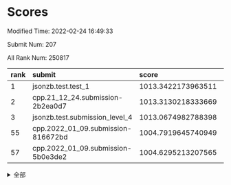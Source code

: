 # Scores

Modified Time: 2022-02-24 16:49:33

Submit Num: 207

All Rank Num: 250817

| rank |               submit               |       score        |       sigma        | pk_num |
| :--- | :--------------------------------- | :----------------- | :----------------- | :----- |
| 1    | jsonzb.test.test_1                 | 1013.3422173963511 | 0.8226368727390702 | 4842   |
| 2    | cpp.21_12_24.submission-2b2ea0d7   | 1013.3130218333669 | 0.8137097942760081 | 4851   |
| 3    | jsonzb.test.submission_level_4     | 1013.0674982788398 | 0.8110810671868722 | 4847   |
| 55   | cpp.2022_01_09.submission-816672bd | 1004.7919645740949 | 0.7164998649631414 | 4847   |
| 57   | cpp.2022_01_09.submission-5b0e3de2 | 1004.6295213207565 | 0.7077327762450268 | 4844   |


<details>
<summary>全部</summary>

| rank |                 submit                 |       score        |       sigma        | pk_num |
| :--- | :------------------------------------- | :----------------- | :----------------- | :----- |
| 1    | jsonzb.test.test_1                     | 1013.3422173963511 | 0.8226368727390702 | 4842   |
| 2    | cpp.21_12_24.submission-2b2ea0d7       | 1013.3130218333669 | 0.8137097942760081 | 4851   |
| 3    | jsonzb.test.submission_level_4         | 1013.0674982788398 | 0.8110810671868722 | 4847   |
| 4    | gobigger.level_3.submission_level_3_33 | 1011.2634388096714 | 0.7552027130930691 | 4844   |
| 5    | gobigger.level_3.submission_level_3_45 | 1011.070250734572  | 0.761825362095352  | 4851   |
| 6    | gobigger.level_3.submission_level_3_3  | 1010.9149421651645 | 0.7890608017531794 | 4847   |
| 7    | gobigger.level_3.submission_level_3_41 | 1010.8538197471557 | 0.7860084297520493 | 4851   |
| 8    | gobigger.level_3.submission_level_3_37 | 1010.7159280916841 | 0.7732118457061018 | 4845   |
| 9    | gobigger.level_3.submission_level_3_17 | 1010.667862476489  | 0.7413435673567194 | 4849   |
| 10   | gobigger.level_3.submission_level_3_42 | 1010.6273810719678 | 0.7639856053234891 | 4842   |
| 11   | gobigger.level_3.submission_level_3_32 | 1010.5971443470734 | 0.7576950888416583 | 4843   |
| 12   | gobigger.level_3.submission_level_3_18 | 1010.5538872923088 | 0.7629007758550155 | 4848   |
| 13   | gobigger.level_3.submission_level_3_20 | 1010.5289726867519 | 0.7289237758726408 | 4848   |
| 14   | gobigger.level_3.submission_level_3_34 | 1010.507470791496  | 0.7576370992531564 | 4849   |
| 15   | gobigger.level_3.submission_level_3_38 | 1010.4773880717369 | 0.7525156378228482 | 4848   |
| 16   | gobigger.level_3.submission_level_3_7  | 1010.4733628704721 | 0.7478347258044042 | 4850   |
| 17   | gobigger.level_3.submission_level_3_21 | 1010.454580656122  | 0.7639056765176506 | 4846   |
| 18   | gobigger.level_3.submission_level_3_9  | 1010.4123125879858 | 0.7435251379393228 | 4844   |
| 19   | gobigger.level_3.submission_level_3_25 | 1010.3467251139335 | 0.7643363530895917 | 4846   |
| 20   | gobigger.level_3.submission_level_3_1  | 1010.3351208811042 | 0.7553179701767743 | 4850   |
| 21   | gobigger.level_3.submission_level_3_27 | 1010.1728743792819 | 0.7504027591745772 | 4846   |
| 22   | gobigger.level_3.submission_level_3_35 | 1010.1649802112526 | 0.7802386403382625 | 4848   |
| 23   | gobigger.level_3.submission_level_3_16 | 1010.1377203882298 | 0.7687036967223558 | 4853   |
| 24   | gobigger.level_3.submission_level_3_48 | 1010.0296918978274 | 0.7547920467683913 | 4848   |
| 25   | gobigger.level_3.submission_level_3_13 | 1010.0159074837276 | 0.7497250700353965 | 4848   |
| 26   | gobigger.level_3.submission_level_3_36 | 1010.0069353812071 | 0.7730145656599008 | 4847   |
| 27   | gobigger.level_3.submission_level_3_28 | 1009.989754894878  | 0.7632736975041754 | 4841   |
| 28   | gobigger.level_3.submission_level_3_47 | 1009.9791648891228 | 0.764833628392166  | 4846   |
| 29   | gobigger.level_3.submission_level_3_30 | 1009.9773860930047 | 0.7578059195483908 | 4850   |
| 30   | gobigger.level_3.submission_level_3_10 | 1009.9642595437763 | 0.7468525143907383 | 4844   |
| 31   | gobigger.level_3.submission_level_3_15 | 1009.867923254724  | 0.756332231876768  | 4844   |
| 32   | gobigger.level_3.submission_level_3_24 | 1009.8481530727252 | 0.7749597631564228 | 4850   |
| 33   | gobigger.level_3.submission_level_3_43 | 1009.8434264063231 | 0.7559106986476498 | 4848   |
| 34   | gobigger.level_3.submission_level_3_2  | 1009.8424686472827 | 0.7517718384608815 | 4842   |
| 35   | gobigger.level_3.submission_level_3_0  | 1009.833138065331  | 0.7599869394158315 | 4846   |
| 36   | gobigger.level_3.submission_level_3_6  | 1009.7948675334247 | 0.7760070487803462 | 4852   |
| 37   | gobigger.level_3.submission_level_3_23 | 1009.7166348195987 | 0.7459115834496775 | 4845   |
| 38   | gobigger.level_3.submission_level_3_12 | 1009.7143636025954 | 0.7540422324611842 | 4848   |
| 39   | gobigger.level_3.submission_level_3_11 | 1009.6131953080346 | 0.7580050027049535 | 4848   |
| 40   | gobigger.level_3.submission_level_3_46 | 1009.6020048753724 | 0.7482718138930002 | 4847   |
| 41   | gobigger.level_3.submission_level_3_31 | 1009.5568709408815 | 0.7388814379032389 | 4851   |
| 42   | gobigger.level_3.submission_level_3_14 | 1009.548268568406  | 0.7543632491817401 | 4843   |
| 43   | gobigger.level_3.submission_level_3_39 | 1009.5224291375861 | 0.758903078755498  | 4851   |
| 44   | gobigger.level_3.submission_level_3_40 | 1009.4837560645083 | 0.7666802527943969 | 4849   |
| 45   | gobigger.level_3.submission_level_3_8  | 1009.4066849726597 | 0.7405119073329609 | 4847   |
| 46   | gobigger.level_3.submission_level_3_49 | 1009.3941872538031 | 0.7376818438904081 | 4846   |
| 47   | gobigger.level_3.submission_level_3_19 | 1009.1822326301096 | 0.7661448812592601 | 4845   |
| 48   | gobigger.level_3.submission_level_3_26 | 1008.7158163129928 | 0.7638271995635804 | 4848   |
| 49   | gobigger.level_3.submission_level_3_4  | 1008.6923793592329 | 0.7550577830869287 | 4847   |
| 50   | gobigger.level_3.submission_level_3_22 | 1008.4418791964488 | 0.7547728708614398 | 4846   |
| 51   | gobigger.level_3.submission_level_3_44 | 1008.2716527984303 | 0.7226399015858315 | 4849   |
| 52   | gobigger.level_3.submission_level_3_29 | 1007.8262318464273 | 0.7284345227037302 | 4852   |
| 53   | gobigger.level_3.submission_level_3_5  | 1007.580264853755  | 0.7546663748710868 | 4845   |
| 54   | gobigger.level_1.submission_level_1_29 | 1005.0663972931023 | 0.7028018963933673 | 4848   |
| 55   | cpp.2022_01_09.submission-816672bd     | 1004.7919645740949 | 0.7164998649631414 | 4847   |
| 56   | gobigger.level_1.submission_level_1_39 | 1004.7655862001656 | 0.7326920999481026 | 4849   |
| 57   | cpp.2022_01_09.submission-5b0e3de2     | 1004.6295213207565 | 0.7077327762450268 | 4844   |
| 58   | gobigger.level_1.submission_level_1_32 | 1004.6187259835293 | 0.7196661239563147 | 4851   |
| 59   | gobigger.level_1.submission_level_1_18 | 1004.5524976447279 | 0.7270650130268961 | 4848   |
| 60   | gobigger.level_1.submission_level_1_16 | 1004.511853796197  | 0.728677774843614  | 4847   |
| 61   | gobigger.level_1.submission_level_1_23 | 1004.4202427573323 | 0.7127592026846693 | 4851   |
| 62   | gobigger.level_1.submission_level_1_34 | 1004.3440341358341 | 0.7095562878821755 | 4841   |
| 63   | gobigger.level_1.submission_level_1_12 | 1004.3420756734489 | 0.7275307348536749 | 4845   |
| 64   | gobigger.level_1.submission_level_1_48 | 1004.3178200621674 | 0.7262273793132407 | 4851   |
| 65   | gobigger.level_1.submission_level_1_0  | 1004.2141136956461 | 0.7069134418476951 | 4840   |
| 66   | gobigger.level_1.submission_level_1_45 | 1004.2088504471714 | 0.716382904793153  | 4853   |
| 67   | gobigger.level_1.submission_level_1_1  | 1004.2020477757018 | 0.7162486429003307 | 4849   |
| 68   | gobigger.level_1.submission_level_1_31 | 1004.1732077623026 | 0.709614573949123  | 4841   |
| 69   | gobigger.level_1.submission_level_1_28 | 1003.9413763990996 | 0.7203435351897516 | 4845   |
| 70   | gobigger.level_1.submission_level_1_14 | 1003.7799865585573 | 0.7161348340425601 | 4845   |
| 71   | gobigger.level_1.submission_level_1_8  | 1003.6875107433485 | 0.7086642274716166 | 4850   |
| 72   | gobigger.level_1.submission_level_1_13 | 1003.637592665072  | 0.7201900203196123 | 4848   |
| 73   | gobigger.level_1.submission_level_1_2  | 1003.570725035585  | 0.721321499735361  | 4850   |
| 74   | gobigger.level_1.submission_level_1_10 | 1003.5540214837713 | 0.7035222025344109 | 4847   |
| 75   | gobigger.level_1.submission_level_1_11 | 1003.4942084952352 | 0.7168403419700845 | 4848   |
| 76   | gobigger.level_1.submission_level_1_4  | 1003.386630623356  | 0.7126019325953324 | 4844   |
| 77   | gobigger.level_1.submission_level_1_36 | 1003.3391588399434 | 0.7134948171749139 | 4846   |
| 78   | gobigger.level_1.submission_level_1_6  | 1003.2652779291104 | 0.7154315743022881 | 4846   |
| 79   | gobigger.level_1.submission_level_1_26 | 1003.23044996323   | 0.7129159016955916 | 4850   |
| 80   | gobigger.level_1.submission_level_1_44 | 1003.193417416036  | 0.7303743500399525 | 4849   |
| 81   | gobigger.level_1.submission_level_1_42 | 1003.1712417421536 | 0.7220500728855054 | 4851   |
| 82   | gobigger.level_1.submission_level_1_27 | 1003.126164006044  | 0.7161203031970655 | 4844   |
| 83   | gobigger.level_1.submission_level_1_46 | 1003.0908896151859 | 0.7127528720617453 | 4851   |
| 84   | gobigger.level_1.submission_level_1_17 | 1003.0639217899468 | 0.7107143269477274 | 4848   |
| 85   | gobigger.level_1.submission_level_1_49 | 1003.0554172966662 | 0.71861162394858   | 4850   |
| 86   | gobigger.level_1.submission_level_1_35 | 1003.0507950732795 | 0.7068569690334283 | 4847   |
| 87   | gobigger.level_1.submission_level_1_15 | 1003.0421612735842 | 0.7051316961618912 | 4844   |
| 88   | gobigger.level_1.submission_level_1_25 | 1002.9761596240392 | 0.7192485474520716 | 4854   |
| 89   | gobigger.level_1.submission_level_1_33 | 1002.9288212053722 | 0.7167488009376188 | 4845   |
| 90   | gobigger.level_1.submission_level_1_38 | 1002.8377113673356 | 0.7045612325428791 | 4846   |
| 91   | gobigger.level_1.submission_level_1_19 | 1002.8181837529015 | 0.7092942032114399 | 4849   |
| 92   | gobigger.level_1.submission_level_1_43 | 1002.6749720475104 | 0.7118473686484541 | 4845   |
| 93   | gobigger.level_1.submission_level_1_47 | 1002.6598216092935 | 0.7137908565377434 | 4850   |
| 94   | gobigger.level_1.submission_level_1_3  | 1002.6198059642577 | 0.7104061785154702 | 4841   |
| 95   | gobigger.level_1.submission_level_1_9  | 1002.5741185507748 | 0.7017765450707989 | 4847   |
| 96   | gobigger.level_1.submission_level_1_21 | 1002.5389158661764 | 0.7141533433113342 | 4847   |
| 97   | gobigger.level_1.submission_level_1_7  | 1002.4370344221062 | 0.7073612973027403 | 4847   |
| 98   | gobigger.level_1.submission_level_1_22 | 1002.4007719404246 | 0.7148198567129618 | 4843   |
| 99   | gobigger.level_1.submission_level_1_24 | 1002.3584466662275 | 0.7115070260601492 | 4853   |
| 100  | gobigger.level_1.submission_level_1_30 | 1002.2127813382396 | 0.7111674469903658 | 4844   |
| 101  | gobigger.level_1.submission_level_1_41 | 1002.1922166250945 | 0.710788991970017  | 4851   |
| 102  | gobigger.level_1.submission_level_1_20 | 1001.9992434669942 | 0.7112017141966174 | 4848   |
| 103  | gobigger.level_1.submission_level_1_5  | 1001.8197370007831 | 0.7104262568455838 | 4842   |
| 104  | gobigger.level_1.submission_level_1_40 | 1001.6796400192653 | 0.7063836707006287 | 4848   |
| 105  | gobigger.level_1.submission_level_1_37 | 1001.2573017763111 | 0.7165272228117986 | 4843   |
| 106  | gobigger.random.submission_random_3    | 997.3782156215506  | 0.7004405510349185 | 4844   |
| 107  | gobigger.random.submission_random_41   | 997.2594718563312  | 0.7045313953156759 | 4848   |
| 108  | gobigger.random.submission_random_33   | 997.1065265200948  | 0.7214944306193455 | 4845   |
| 109  | gobigger.random.submission_random_30   | 997.0612717749285  | 0.7105078534770598 | 4847   |
| 110  | gobigger.random.submission_random_39   | 996.995492216606   | 0.7174468343129662 | 4844   |
| 111  | gobigger.random.submission_random_42   | 996.9808295006744  | 0.7196927526834676 | 4846   |
| 112  | gobigger.random.submission_random_19   | 996.8587698364872  | 0.7139531630185812 | 4839   |
| 113  | gobigger.random.submission_random_36   | 996.8209969459291  | 0.7022318375695071 | 4850   |
| 114  | gobigger.random.submission_random_27   | 996.7266834772851  | 0.7152454085495116 | 4844   |
| 115  | gobigger.random.submission_random_0    | 996.7188393962404  | 0.7074941971118167 | 4850   |
| 116  | gobigger.random.submission_random_4    | 996.7184576901517  | 0.7124009528175127 | 4845   |
| 117  | gobigger.random.submission_random_24   | 996.6031823574868  | 0.6988843815750503 | 4843   |
| 118  | gobigger.random.submission_random_12   | 996.5905107695228  | 0.7087597989831079 | 4850   |
| 119  | gobigger.random.submission_random_25   | 996.5547204171202  | 0.7106173640028828 | 4844   |
| 120  | gobigger.random.submission_random_6    | 996.5015912715461  | 0.7040869658134699 | 4843   |
| 121  | gobigger.random.submission_random_20   | 996.4647832651011  | 0.7032070339935451 | 4847   |
| 122  | gobigger.random.submission_random_18   | 996.4040826564989  | 0.7072863687380799 | 4850   |
| 123  | gobigger.random.submission_random_9    | 996.3380813364095  | 0.7040084889526728 | 4844   |
| 124  | gobigger.random.submission_random_37   | 996.2582472415077  | 0.7128991908235423 | 4848   |
| 125  | gobigger.random.submission_random_16   | 996.2432945647952  | 0.7145890727346285 | 4846   |
| 126  | gobigger.random.submission_random_17   | 996.1683746360362  | 0.713500331118514  | 4848   |
| 127  | gobigger.random.submission_random_44   | 996.1647505223987  | 0.7191209521106086 | 4844   |
| 128  | gobigger.random.submission_random_35   | 996.1377643566834  | 0.7181933643587921 | 4844   |
| 129  | gobigger.random.submission_random_1    | 996.0965201508806  | 0.7058090330429793 | 4847   |
| 130  | gobigger.random.submission_random_21   | 996.0564717847465  | 0.7127765529922466 | 4847   |
| 131  | gobigger.random.submission_random_5    | 995.994490368115   | 0.6992160308169258 | 4845   |
| 132  | gobigger.random.submission_random_40   | 995.9479268306519  | 0.7037734376226281 | 4850   |
| 133  | gobigger.random.submission_random_13   | 995.9047308421463  | 0.7104024645975919 | 4846   |
| 134  | gobigger.random.submission_random_15   | 995.8479301667514  | 0.7189781987536079 | 4845   |
| 135  | gobigger.random.submission_random_49   | 995.8299731690178  | 0.7067170281400023 | 4842   |
| 136  | gobigger.random.submission_random_10   | 995.8116251687968  | 0.7142514712220276 | 4846   |
| 137  | gobigger.random.submission_random_7    | 995.6490445539464  | 0.7188617249449432 | 4848   |
| 138  | gobigger.random.submission_random_32   | 995.6178029612661  | 0.7123062591187932 | 4844   |
| 139  | gobigger.random.submission_random_43   | 995.5943780066377  | 0.7084112080908165 | 4849   |
| 140  | gobigger.random.submission_random_45   | 995.5618163400152  | 0.7181871897538747 | 4844   |
| 141  | gobigger.random.submission_random_28   | 995.554231639155   | 0.7177047478869898 | 4847   |
| 142  | gobigger.random.submission_random_48   | 995.4729484290897  | 0.716418409949608  | 4845   |
| 143  | gobigger.random.submission_random_26   | 995.4511475581002  | 0.7255205208540506 | 4849   |
| 144  | gobigger.random.submission_random_14   | 995.187610912033   | 0.7039299750473899 | 4849   |
| 145  | gobigger.random.submission_random_47   | 995.0854721180049  | 0.7095982966193188 | 4847   |
| 146  | gobigger.random.submission_random_46   | 995.0680682601004  | 0.7167945175511963 | 4847   |
| 147  | gobigger.random.submission_random_29   | 995.0594208678032  | 0.7058336772988141 | 4846   |
| 148  | gobigger.random.submission_random_2    | 995.0068492355297  | 0.711573704323264  | 4847   |
| 149  | gobigger.random.submission_random_22   | 994.9694644394702  | 0.7329783259298881 | 4845   |
| 150  | gobigger.random.submission_random_23   | 994.9251311611437  | 0.7198251996941588 | 4847   |
| 151  | gobigger.random.submission_random_11   | 994.7900326122534  | 0.7415859068185936 | 4844   |
| 152  | gobigger.random.submission_random_8    | 994.7723477319827  | 0.7122085284981734 | 4846   |
| 153  | gobigger.random.submission_random_31   | 994.7469867494025  | 0.7189027439975425 | 4844   |
| 154  | gobigger.random.submission_random_38   | 994.7394364415679  | 0.7204384331738128 | 4848   |
| 155  | gobigger.random.submission_random_34   | 994.5345471330045  | 0.708432237393493  | 4847   |
| 156  | gobigger.level_2.submission_level_2_39 | 994.2474815754251  | 0.7227698438170863 | 4848   |
| 157  | gobigger.level_2.submission_level_2_4  | 993.9972575143621  | 0.7301631126025334 | 4849   |
| 158  | gobigger.level_2.submission_level_2_21 | 993.3693821275197  | 0.7373566695239753 | 4849   |
| 159  | gobigger.level_2.submission_level_2_22 | 993.3365129269943  | 0.7358694252465874 | 4845   |
| 160  | gobigger.level_2.submission_level_2_47 | 993.319581829409   | 0.7397459588532052 | 4847   |
| 161  | gobigger.level_2.submission_level_2_36 | 993.2666096759128  | 0.7423524917143185 | 4847   |
| 162  | gobigger.level_2.submission_level_2_48 | 993.2579483013064  | 0.7322607839830757 | 4843   |
| 163  | gobigger.level_2.submission_level_2_23 | 993.139649903798   | 0.7499388410377752 | 4843   |
| 164  | gobigger.level_2.submission_level_2_29 | 993.1331561800649  | 0.7430151698355559 | 4848   |
| 165  | gobigger.level_2.submission_level_2_32 | 993.0315556851313  | 0.7342380171016942 | 4849   |
| 166  | gobigger.level_2.submission_level_2_19 | 992.9326870776076  | 0.7256162578035985 | 4850   |
| 167  | gobigger.level_2.submission_level_2_33 | 992.804458951096   | 0.7385096445692141 | 4845   |
| 168  | gobigger.level_2.submission_level_2_18 | 992.7944379638767  | 0.7293053474118888 | 4849   |
| 169  | gobigger.level_2.submission_level_2_5  | 992.7920974916935  | 0.7378143727254486 | 4848   |
| 170  | gobigger.level_2.submission_level_2_20 | 992.7504505925218  | 0.7498074789487629 | 4850   |
| 171  | gobigger.level_2.submission_level_2_6  | 992.7118136497926  | 0.7465123413043799 | 4843   |
| 172  | gobigger.level_2.submission_level_2_49 | 992.6462000888374  | 0.7501922802823291 | 4850   |
| 173  | gobigger.level_2.submission_level_2_24 | 992.4338347557542  | 0.7451405824342232 | 4847   |
| 174  | gobigger.level_2.submission_level_2_10 | 992.3803857473297  | 0.7573676231574307 | 4846   |
| 175  | gobigger.level_2.submission_level_2_9  | 992.3173921257471  | 0.7387087359084578 | 4848   |
| 176  | gobigger.level_2.submission_level_2_16 | 992.3009459458879  | 0.7642148820569267 | 4845   |
| 177  | gobigger.level_2.submission_level_2_31 | 992.2892326921718  | 0.7473869825825956 | 4852   |
| 178  | gobigger.level_2.submission_level_2_41 | 992.2397716891276  | 0.7541351697604648 | 4852   |
| 179  | gobigger.level_2.submission_level_2_7  | 992.2261853753968  | 0.7457148995746212 | 4847   |
| 180  | gobigger.level_2.submission_level_2_30 | 992.1301081678974  | 0.7630516824461571 | 4850   |
| 181  | gobigger.level_2.submission_level_2_2  | 992.1056538714377  | 0.7507240385061759 | 4844   |
| 182  | gobigger.level_2.submission_level_2_8  | 992.0276787806544  | 0.7453645552402426 | 4849   |
| 183  | gobigger.level_2.submission_level_2_40 | 992.0090759755409  | 0.7647552412667713 | 4845   |
| 184  | gobigger.level_2.submission_level_2_34 | 991.9538163202933  | 0.7452904146003735 | 4845   |
| 185  | gobigger.level_2.submission_level_2_17 | 991.9483571509451  | 0.7598856399387554 | 4849   |
| 186  | gobigger.level_2.submission_level_2_44 | 991.8984511931328  | 0.7458302761475168 | 4844   |
| 187  | gobigger.level_2.submission_level_2_14 | 991.8829079677319  | 0.7391816432699077 | 4846   |
| 188  | gobigger.level_2.submission_level_2_25 | 991.8580633600508  | 0.7490701892101185 | 4844   |
| 189  | gobigger.level_2.submission_level_2_15 | 991.7814650570713  | 0.7537795856999426 | 4850   |
| 190  | gobigger.level_2.submission_level_2_12 | 991.7503501426994  | 0.7421389802227404 | 4844   |
| 191  | gobigger.level_2.submission_level_2_27 | 991.7454628516962  | 0.7588042977568377 | 4848   |
| 192  | gobigger.level_2.submission_level_2_42 | 991.69179459941    | 0.7471998587399467 | 4847   |
| 193  | gobigger.level_2.submission_level_2_28 | 991.4901295520066  | 0.7534914082143075 | 4845   |
| 194  | gobigger.level_2.submission_level_2_3  | 991.3560813914421  | 0.7537501525880016 | 4848   |
| 195  | gobigger.level_2.submission_level_2_35 | 991.2043225896969  | 0.735311765996647  | 4843   |
| 196  | gobigger.level_2.submission_level_2_0  | 991.0870358545657  | 0.7422555897828915 | 4848   |
| 197  | gobigger.level_2.submission_level_2_1  | 991.0539850347604  | 0.7437191425978106 | 4846   |
| 198  | gobigger.level_2.submission_level_2_46 | 990.9751246023566  | 0.7538878808421318 | 4847   |
| 199  | gobigger.level_2.submission_level_2_13 | 990.9622624321115  | 0.7531936802429946 | 4849   |
| 200  | gobigger.level_2.submission_level_2_11 | 990.7864182029683  | 0.7669250687207486 | 4843   |
| 201  | gobigger.level_2.submission_level_2_45 | 990.7054640629459  | 0.7758085207570737 | 4841   |
| 202  | gobigger.level_2.submission_level_2_26 | 990.6352965062263  | 0.760279924349041  | 4838   |
| 203  | gobigger.level_2.submission_level_2_37 | 990.5057968139593  | 0.7603809736984434 | 4843   |
| 204  | gobigger.level_2.submission_level_2_43 | 990.3768027766783  | 0.786343481879048  | 4840   |
| 205  | gobigger.level_2.submission_level_2_38 | 990.2423816839278  | 0.7927458363962518 | 4847   |
| 206  | gobigger.none.submission_none_1        | 977.5529303527668  | 1.3505008180016442 | 4845   |
| 207  | gobigger.none.submission_none_0        | 976.0978326604293  | 1.4717496969706516 | 4847   |

</details>